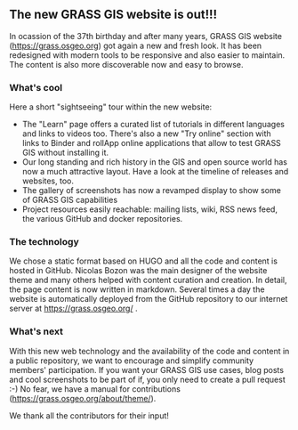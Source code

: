 ## The new GRASS GIS website is out!!!

In ocassion of the 37th birthday and after many years, GRASS GIS website (https://grass.osgeo.org) got again a new and fresh look. It has been redesigned with modern tools to be responsive and also easier to maintain. The content is also more discoverable now and easy to browse.

### What's cool
Here a short "sightseeing" tour within the new website:
 - The "Learn" page offers a curated list of tutorials in different languages and links to videos too. There's also a new "Try online" section with links to Binder and rollApp online applications that allow to test GRASS GIS without installing it.
 - Our long standing and rich history in the GIS and open source world has now a much attractive layout. Have a look at the timeline of releases and websites, too.
 - The gallery of screenshots has now a revamped display to show some of GRASS GIS capabilities
 - Project resources easily reachable: mailing lists, wiki, RSS news feed, the various GitHub and docker repositories.

### The technology
We chose a static format based on HUGO and all the code and content is hosted in GitHub. Nicolas Bozon was the main designer of the website theme and many others helped with content curation and creation. In detail, the page content is now written in markdown. Several times a day the website is automatically deployed from the GitHub repository to our internet server at https://grass.osgeo.org/ .

### What's next
With this new web technology and the availability of the code and content in a public repository, we want to encourage and simplify community members' participation. If you want your GRASS GIS use cases, blog posts and cool screenshots to be part of if, you only need to create a pull request :-) No fear, we have a manual for contributions (https://grass.osgeo.org/about/theme/).

We thank all the contributors for their input!
